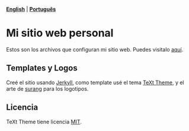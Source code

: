 **[English](https://github.com/gustavosabbag/gustavosabbag.github.io/README-english)** | **[Português](https://github.com/gustavosabbag/gustavosabbag.github.io/README)**

# Mi sitio web personal

Estos son los archivos que configuran mi sitio web. Puedes visitalo
[aquí](https://gustavosabbag.github.io/es).

## Templates y Logos

Creé el sitio usando [Jerkyll](https://jekyllrb.com/), como template usé el tema [TeXt Theme](https://github.com/kitian616/jekyll-TeXt-theme), y el arte de [surang](https://www.flaticon.com/br/autores/surang) para los logotipos.

## Licencia

TeXt Theme tiene licencia [MIT](https://github.com/kitian616/jekyll-TeXt-theme/blob/master/LICENSE).
